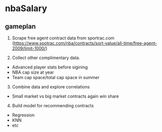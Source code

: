 # nbaSalary

## gameplan

1.  Scrape free agent contract data from sportrac.com (https://www.spotrac.com/nba/contracts/sort-value/all-time/free-agent-2009/limit-1000/)

2. Collect other complimentary data.
* Advanced player stats before sigining
* NBA cap size at year
* Team cap space/total cap space in summer

3) Combine data and explore correlations
* Small market vs big market contracts again win share

4) Build model for recommending contracts
* Regression
* KNN
* etc